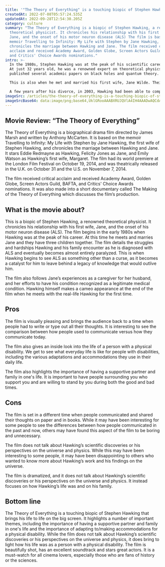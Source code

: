 ```yaml
---
title: '"The Theory of Everything" is a touching biopic of Stephen Hawking'
createdAt: 2022-07-08T05:57:24.535Z
updatedAt: 2022-09-28T12:54:30.205Z
category: culture
summary: "The Theory of Everything is a biopic of Stephen Hawking, a renowned
  theoretical physicist. It chronicles his relationship with his first wife,
  Jane, and the onset of his motor neuron disease (ALS) The film is based on the
  memoir Travelling to Infinity: My Life with Stephen by Jane Hawking, and
  chronicles the marriage between Hawking and Jane. The film received critical
  acclaim and received Academy Award, Golden Globe, Screen Actors Guild, BAFTA,
  and Critics' Choice Awards nominations."
intro: >-
  In the 1980s, Stephen Hawking was at the peak of his scientific career.
  At just 32 years old, he was a renowned expert on theoretical physics, having
  published several academic papers on black holes and quantum theory. 

  This is also when he met and married his first wife, Jane Wilde. Their marriage only lasted 14 years but proved to be an influential period for both of them. It was during this time that Stephen began to experience increasing difficulty with his motor functions and speech. The couple divorced in 1995 and it’s believed that this is when Hawking began to see ALS (amyotrophic lateral sclerosis) as something other than a curse — instead it became a catalyst for him to leave behind a legacy of knowledge that would outlive him.

  A few years after his divorce, in 2003, Hawking had been able to complete ‘A Brief History of Time’ which became an international bestseller with over 10 million copies sold. In 2014, the film ‘The Theory of Everything’ was released based on the book by Jane Hawking about her marriage with Stephen which further cemented his fame as one of the most brilliant minds in history today.
imageSrc: /articles/the-theory-of-everything-is-a-touching-biopic-of-stephen-hawking.png
imageSrcBase64: data:image/png;base64,UklGRooAAABXRUJQVlA4IH4AAADwAQCdASoKAAoAAUAmJaACdADZKRowbQAA/vfh49mLEEZkfCN94ydFfIZ/XriwAd/LBKXH9zSg1u+UZ43OzcajgUFX1BRalt8SqO+rnMl/q05ju+zD+igR/EcYf/Box4UF3HMH+LioAJn+W+87Lf+cjS+1ScDIf2njjFsAAAA=
---
```


## Movie Review: “The Theory of Everything”

The Theory of Everything is a biographical drama film directed by James Marsh and written by Anthony McCarten. It is based on the memoir Travelling to Infinity: My Life with Stephen by Jane Hawking, the first wife of Stephen Hawking, and chronicles the marriage between Hawking and Jane. It stars Eddie Redmayne as Hawking, Felicity Jones as Jane, and Emily Watson as Hawking’s first wife, Margaret. The film had its world premiere at the London Film Festival on October 19, 2014, and was theatrically released in the U.K. on October 31 and the U.S. on November 7, 2014.

The film received critical acclaim and received Academy Award, Golden Globe, Screen Actors Guild, BAFTA, and Critics' Choice Awards nominations. It was also made into a short documentary called The Making of the Theory of Everything which discusses the film’s production.

## What is the movie about?

This is a biopic of Stephen Hawking, a renowned theoretical physicist. It chronicles his relationship with his first wife, Jane, and the onset of his motor neuron disease (ALS). The film begins in the early 1980s when Hawking was at the peak of his career. At this time he meets and marries Jane and they have three children together. The film details the struggles and hardships Hawking and his family encounter as he is diagnosed with ALS and eventually becomes almost entirely paralyzed. This is when Hawking begins to see ALS as something other than a curse, as it becomes a catalyst for him to leave behind a legacy of knowledge that would outlive him.

The film also follows Jane’s experiences as a caregiver for her husband, and her efforts to have his condition recognized as a legitimate medical condition. Hawking himself makes a cameo appearance at the end of the film when he meets with the real-life Hawking for the first time.

## Pros

The film is visually pleasing and brings the audience back to a time when people had to write or type out all their thoughts. It is interesting to see the comparison between how people used to communicate versus how they communicate today.

The film also gives an inside look into the life of a person with a physical disability. We get to see what everyday life is like for people with disabilities, including the various adaptations and accommodations they use in their daily life.

The film also highlights the importance of having a supportive partner and family in one's life. It is important to have people surrounding you who support you and are willing to stand by you during both the good and bad times.

## Cons

The film is set in a different time when people communicated and shared their thoughts on paper and in books. While it may have been interesting for some people to see the differences between how people communicated in the past and now, others may have found this aspect of the film to be boring and unnecessary.

The film does not talk about Hawking’s scientific discoveries or his perspectives on the universe and physics. While this may have been interesting to some people, it may have been disappointing to others who wanted to know more about Hawking’s work and his findings on the universe.

The film is dramatized, and it does not talk about Hawking’s scientific discoveries or his perspectives on the universe and physics. It instead focuses on how Hawking’s life was and on his family.

## Bottom line

The Theory of Everything is a touching biopic of Stephen Hawking that brings his life to life on the big screen. It highlights a number of important themes, including the importance of having a supportive partner and family in one's life and the importance of adapting to/making accommodations for a physical disability. While the film does not talk about Hawking’s scientific discoveries or his perspectives on the universe and physics, it does bring to light how his life was as a person with a physical disability. The film is beautifully shot, has an excellent soundtrack and stars great actors. It is a must-watch for all cinema lovers, especially those who are fans of history or the sciences.
